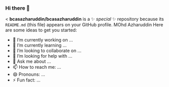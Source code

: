 ### Hi there 👋
    
<
**bcasazharuddin/bcasazharuddin** is a ✨ _special_ ✨ repository because its `README.md` (this file) appears on your GitHub profile.
 MOhd Azharuddin
Here are some ideas to get you started:

- 🔭 I’m currently working on ...
- 🌱 I’m currently learning ...
- 👯 I’m looking to collaborate on ...
- 🤔 I’m looking for help with ...
- 💬 Ask me about ...
- 📫 How to reach me: ...
- 😄 Pronouns: ...
- ⚡ Fun fact: ...
>
